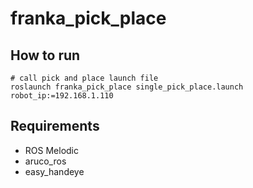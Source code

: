 # franka_pick_place

## How to run

```shell
# call pick and place launch file
roslaunch franka_pick_place single_pick_place.launch robot_ip:=192.168.1.110

```

## Requirements

* ROS Melodic
* aruco_ros
* easy_handeye